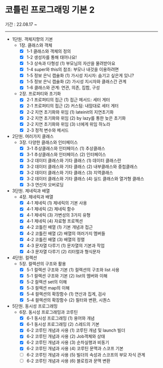 # 코틀린 프로그래밍 기본 2
기간 : 22.08.17 ~

---

- 1단원. 객체지향의 기본
    - 1장. 클래스와 객체
        - [x] 1-1 클래스와 객체의 정의
        - [x] 1-2 생성자를 통해 태어나요!
        - [x] 1-3 상속과 다형성 (1) 부모님의 자산을 물려받아요
        - [x] 1-4 super와 this의 참조: 부모나 내것을 이용하려면
        - [x] 1-5 정보 은닉 캡슐화 (1) 가시성 지시자: 숨기고 싶은게 있니?
        - [x] 1-5 정보 은닉 캡슐화 (2) 가시성 지시자와 클래스간 관계
        - [x] 1-6 클래스와 관계: 연관, 의존, 집합, 구성
    - 2장. 프로퍼티와 초기화
        - [x] 2-1 프로퍼티의 접근 (1) 접근 메서드: 세터 게터
        - [x] 2-1 프로퍼티의 접근 (2) 커스텀: 내맘대로 세터 게터
        - [x] 2-2 지연 초기화와 위임 (1) lateinit의 지연초기화
        - [x] 2-2 지연 초기화와 위임 (2) by lazy를 통한 늦은 초기화
        - [x] 2-2 지연 초기화와 위임 (3) 너에게 위임 하노라
        - [x] 2-3 정적 변수와 메서드
- 2단원. 여러가지 클래스
    - 3장. 다양한 클래스와 인터페이스
        - [x] 3-1 추상클래스와 인터페이스 (1) 추상클래스
        - [x] 3-1 추상클래스와 인터페이스 (2) 인터페이스
        - [x] 3-2 데이터 클래스와 기타 클래스 (1) 데이터 클래스란
        - [x] 3-2 데이터 클래스와 기타 클래스 (2) 내부클래스와 중첩클래스
        - [x] 3-2 데이터 클래스와 기타 클래스 (3) 지역클래스
        - [x] 3-2 데이터 클래스와 기타 클래스 (4) 실드 클래스와 열거형 클래스
        - [x] 3-3 연산자 오버로딩
- 3단원. 제네릭과 배열
    - 4장. 제네릭과 배열
        - [x] 4-1 제네릭 (1) 제네릭의 기본 사용
        - [x] 4-1 제네릭 (2) 제네릭 함수
        - [x] 4-1 제네릭 (3) 가변성의 3가지 유형
        - [x] 4-1 제네릭 (4) 자료형 프로젝션
        - [x] 4-2 코틀린 배열 (1) 기본 개념과 접근
        - [x] 4-2 코틀린 배열 (2) 배열의 여러가지 멤버들
        - [x] 4-2 코틀린 배열 (3) 배열의 정렬
        - [x] 4-3 문자열 다루기 (1) 문자열의 기본과 작업
        - [x] 4-3 문자열 다루기 (2) 리터럴과 형식문자
- 4단원. 컬렉션
    - 5장. 컬렉션의 구조와 활용
        - [x] 5-1 컬렉션 구조와 기본 (1) 컬렉션의 구조와 list 사용
        - [x] 5-1 컬렉션 구조와 기본 (2) list의 멤버와 이해
        - [x] 5-2 컬렉션 set의 이해
        - [x] 5-3 컬렉션 map의 이해
        - [x] 5-4 컬렉션의 확장함수 (1) 연산과 집계, 검사
        - [x] 5-4 컬렉션의 확장함수 (2) 필터와 변환, 시퀀스
- 5단원. 동시성 프로그래밍
    - 6장. 동시성 프로그래밍과 코루틴
        - [x] 6-1 동시성 프로그래밍 (1) 용어와 개념
        - [x] 6-1 동시성 프로그래밍 (2) 스레드의 기본
        - [x] 6-2 코루틴 개념과 사용 (1) 코루틴 개념 및 launch 빌더
        - [x] 6-2 코루틴 개념과 사용 (2) Job객체와 상태
        - [x] 6-2 코루틴 개념과 사용 (3) 순차실행과 비동기
        - [x] 6-2 코루틴 개념과 사용 (4) 코루틴 문맥과 스코프 기본
        - [ ] 6-2 코루틴 개념과 사용 (5) 빌더의 속성과 스코프의 부모 자식 관계
        - [ ] 6-2 코루틴 개념과 사용 (6) 블로킹과 문맥 변환